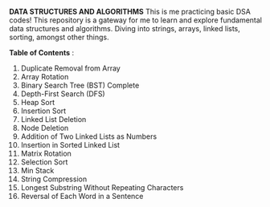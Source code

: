 **DATA STRUCTURES AND ALGORITHMS**
This is me practicing basic DSA codes! This repository is a gateway for me to learn and explore fundamental data structures and algorithms. Diving into strings, arrays, linked lists, sorting, amongst other things. 

**Table of Contents** : 
1. Duplicate Removal from Array
2. Array Rotation
3. Binary Search Tree (BST) Complete
4. Depth-First Search (DFS)
5. Heap Sort
6. Insertion Sort
7. Linked List Deletion
8. Node Deletion
9. Addition of Two Linked Lists as Numbers
10. Insertion in Sorted Linked List
11. Matrix Rotation
12. Selection Sort
13. Min Stack
14. String Compression
15. Longest Substring Without Repeating Characters
16. Reversal of Each Word in a Sentence
